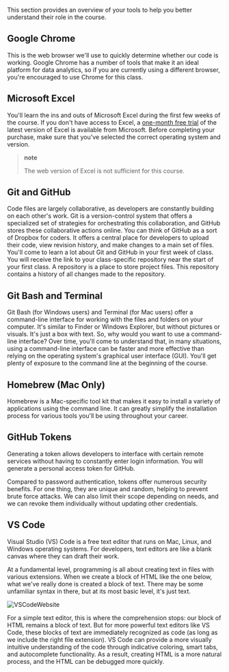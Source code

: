 <img style="display: none;" src="https://static.bc-edx.com/data/prework/m2/img/banner.jpg" alt="lesson banner" />

This section provides an overview of your tools to help you better understand their role in the course.

## Google Chrome

This is the web browser we'll use to quickly determine whether our code is working. Google Chrome has a number of tools that make it an ideal platform for data analytics, so if you are currently using a different browser, you're encouraged to use Chrome for this class.

## Microsoft Excel

You'll learn the ins and outs of Microsoft Excel during the first few weeks of the course. If you don't have access to Excel, a [one-month free trial](https://products.office.com/en-us/excel) of the latest version of Excel is available from Microsoft. Before completing your purchase, make sure that you've selected the correct operating system and version.

> **note**
>
> The web version of Excel is not sufficient for this course.

## Git and GitHub

Code files are largely collaborative, as developers are constantly building on each other's work. Git is a version-control system that offers a specialized set of strategies for orchestrating this collaboration, and GitHub stores these collaborative actions online. You can think of GitHub as a sort of Dropbox for coders. It offers a central place for developers to upload their code, view revision history, and make changes to a main set of files. You'll come to learn a lot about Git and GitHub in your first week of class. You will receive the link to your class-specific repository near the start of your first class. A repository is a place to store project files. This repository contains a history of all changes made to the repository.

## Git Bash and Terminal

Git Bash (for Windows users) and Terminal (for Mac users) offer a command-line interface for working with the files and folders on your computer. It's similar to Finder or Windows Explorer, but without pictures or visuals. It's just a box with text. So, why would you want to use a command-line interface? Over time, you'll come to understand that, in many situations, using a command-line interface can be faster and more effective than relying on the operating system's graphical user interface (GUI). You'll get plenty of exposure to the command line at the beginning of the course.

## Homebrew (Mac Only)

Homebrew is a Mac-specific tool kit that makes it easy to install a variety of applications using the command line. It can greatly simplify the installation process for various tools you'll be using throughout your career.

## GitHub Tokens

Generating a token allows developers to interface with certain remote services without having to constantly enter login information. You will generate a personal access token for GitHub.

Compared to password authentication, tokens offer numerous security benefits. For one thing, they are unique and random, helping to prevent brute force attacks. We can also limit their scope depending on needs, and we can revoke them individually without updating other credentials.

## VS Code

Visual Studio (VS) Code is a free text editor that runs on Mac, Linux, and Windows operating systems. For developers, text editors are like a blank canvas where they can draft their work.

At a fundamental level, programming is all about creating text in files with various extensions. When we create a block of HTML like the one below, what we've really done is created a block of text. There may be some unfamiliar syntax in there, but at its most basic level, it's just text.

![VSCodeWebsite](https://static.bc-edx.com/data/prework/m2/img/MachineReady-VSCode.jpg)

For a simple text editor, this is where the comprehension stops: our block of HTML remains a block of text. But for more powerful text editors like VS Code, these blocks of text are immediately recognized as code (as long as we include the right file extension). VS Code can provide a more visually intuitive understanding of the code through indicative coloring, smart tabs, and autocomplete functionality. As a result, creating HTML is a more natural process, and the HTML can be debugged more quickly.

